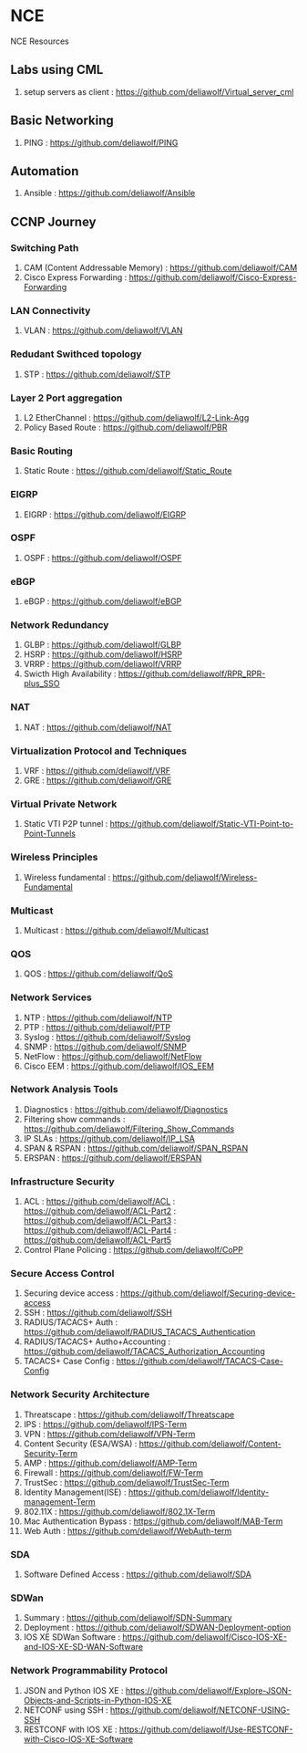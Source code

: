 # NCE
NCE Resources

## Labs using CML
1. setup servers as client          : https://github.com/deliawolf/Virtual_server_cml

## Basic Networking
1. PING                             : https://github.com/deliawolf/PING

## Automation
1. Ansible                          : https://github.com/deliawolf/Ansible


## CCNP Journey
### Switching Path
1. CAM (Content Addressable Memory) : https://github.com/deliawolf/CAM
2. Cisco Express Forwarding         : https://github.com/deliawolf/Cisco-Express-Forwarding

### LAN Connectivity
1. VLAN                             : https://github.com/deliawolf/VLAN

### Redudant Swithced topology
1. STP                              : https://github.com/deliawolf/STP

### Layer 2 Port aggregation
1. L2 EtherChannel                  : https://github.com/deliawolf/L2-Link-Agg
2. Policy Based Route               : https://github.com/deliawolf/PBR

### Basic Routing
1. Static Route                     : https://github.com/deliawolf/Static_Route

### EIGRP
1. EIGRP                            : https://github.com/deliawolf/EIGRP

### OSPF
1. OSPF                             : https://github.com/deliawolf/OSPF

### eBGP
1.  eBGP                            : https://github.com/deliawolf/eBGP

### Network Redundancy
1.  GLBP                            : https://github.com/deliawolf/GLBP
2.  HSRP                            : https://github.com/deliawolf/HSRP
3.  VRRP                            : https://github.com/deliawolf/VRRP
4.  Swicth High Availability        : https://github.com/deliawolf/RPR_RPR-plus_SSO

### NAT
1. NAT                              : https://github.com/deliawolf/NAT

### Virtualization Protocol and Techniques
1. VRF                              : https://github.com/deliawolf/VRF
2. GRE                              : https://github.com/deliawolf/GRE

### Virtual Private Network
1. Static VTI P2P tunnel            : https://github.com/deliawolf/Static-VTI-Point-to-Point-Tunnels

### Wireless Principles
1. Wireless fundamental             : https://github.com/deliawolf/Wireless-Fundamental

### Multicast
1. Multicast                        : https://github.com/deliawolf/Multicast

### QOS
1. QOS                              : https://github.com/deliawolf/QoS

### Network Services
1. NTP                              : https://github.com/deliawolf/NTP
2. PTP                              : https://github.com/deliawolf/PTP
3. Syslog                           : https://github.com/deliawolf/Syslog
4. SNMP                             : https://github.com/deliawolf/SNMP
5. NetFlow                          : https://github.com/deliawolf/NetFlow
6. Cisco EEM                        : https://github.com/deliawolf/IOS_EEM

### Network Analysis Tools
1. Diagnostics                      : https://github.com/deliawolf/Diagnostics
2. Filtering show commands          : https://github.com/deliawolf/Filtering_Show_Commands
3. IP SLAs                          : https://github.com/deliawolf/IP_LSA
4. SPAN & RSPAN                     : https://github.com/deliawolf/SPAN_RSPAN
5. ERSPAN                           : https://github.com/deliawolf/ERSPAN

### Infrastructure Security
1. ACL                              : https://github.com/deliawolf/ACL
                                    : https://github.com/deliawolf/ACL-Part2
                                    : https://github.com/deliawolf/ACL-Part3
                                    : https://github.com/deliawolf/ACL-Part4
                                    : https://github.com/deliawolf/ACL-Part5
2. Control Plane Policing           : https://github.com/deliawolf/CoPP

### Secure Access Control
1. Securing device access           : https://github.com/deliawolf/Securing-device-access
2. SSH                              : https://github.com/deliawolf/SSH
3. RADIUS/TACACS+ Auth              : https://github.com/deliawolf/RADIUS_TACACS_Authentication
4. RADIUS/TACACS+ Autho+Accounting  : https://github.com/deliawolf/TACACS_Authorization_Accounting
5. TACACS+ Case Config              : https://github.com/deliawolf/TACACS-Case-Config

### Network Security Architecture
1. Threatscape                      : https://github.com/deliawolf/Threatscape
2. IPS                              : https://github.com/deliawolf/IPS-Term
3. VPN                              : https://github.com/deliawolf/VPN-Term
4. Content Security (ESA/WSA)       : https://github.com/deliawolf/Content-Security-Term
5. AMP                              : https://github.com/deliawolf/AMP-Term
6. Firewall                         : https://github.com/deliawolf/FW-Term
7. TrustSec                         : https://github.com/deliawolf/TrustSec-Term
8. Identity Management(ISE)         : https://github.com/deliawolf/Identity-management-Term
9. 802.11X                          : https://github.com/deliawolf/802.1X-Term
10. Mac Authentication Bypass       : https://github.com/deliawolf/MAB-Term
11. Web Auth                        : https://github.com/deliawolf/WebAuth-term

### SDA
1. Software Defined Access          : https://github.com/deliawolf/SDA

### SDWan
1. Summary                          : https://github.com/deliawolf/SDN-Summary
2. Deployment                       : https://github.com/deliawolf/SDWAN-Deployment-option
3. IOS XE SDWan Software            : https://github.com/deliawolf/Cisco-IOS-XE-and-IOS-XE-SD-WAN-Software

### Network Programmability Protocol
1. JSON and Python IOS XE           : https://github.com/deliawolf/Explore-JSON-Objects-and-Scripts-in-Python-IOS-XE
2. NETCONF using SSH                : https://github.com/deliawolf/NETCONF-USING-SSH
3. RESTCONF with IOS XE             : https://github.com/deliawolf/Use-RESTCONF-with-Cisco-IOS-XE-Software


